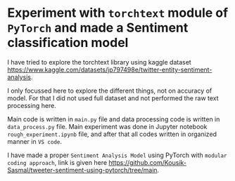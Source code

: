 # Experiment with `torchtext` module of `PyTorch` and made a Sentiment classification model

I have tried to explore the torchtext library using kaggle dataset https://www.kaggle.com/datasets/jp797498e/twitter-entity-sentiment-analysis.

I only focussed here to explore the different things, not on accuracy of model. For that I did not used full dataset and not performed the raw text processing here.

Main code is written in `main.py` file and data processing code is written in `data_process.py` file. Main experiment was done in Jupyter notebook `rough_experiment.ipynb` file, and after that all codes written in organized manner in `VS code`.  



I have made a proper `Sentiment Analysis Model` using PyTorch with `modular coding approach`, link is given here https://github.com/Kousik-Sasmal/tweeter-sentiment-using-pytorch/tree/main.
